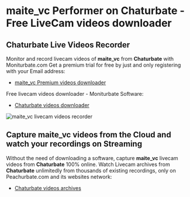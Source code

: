 # maite_vc Performer on Chaturbate - Free LiveCam videos downloader

## Chaturbate Live Videos Recorder

Monitor and record livecam videos of **maite_vc** from **Chaturbate** with Moniturbate.com
Get a premium trial for free by just and only registering with your Email address:
* [maite_vc Premium videos downloader](https://moniturbate.com/request-demo-licence-key.html)

Free livecam videos downloader - Moniturbate Software:
* [Chaturbate videos downloader](https://moniturbate.com/moniturbate-download-software.html)

![maite_vc livecam videos recorder](https://peachurnet.com/templates/moniturbate-software.png)


## Capture maite_vc videos from the Cloud and watch your recordings on Streaming

Without the need of downloading a software, capture **maite_vc** livecam videos from **Chaturbate** 100% online.
Watch Livecam archives from **Chaturbate** unlimitedly from thousands of existing recordings, only on Peachurbate.com and its websites network:
* [Chaturbate videos archives](https://peachurnet.com/)